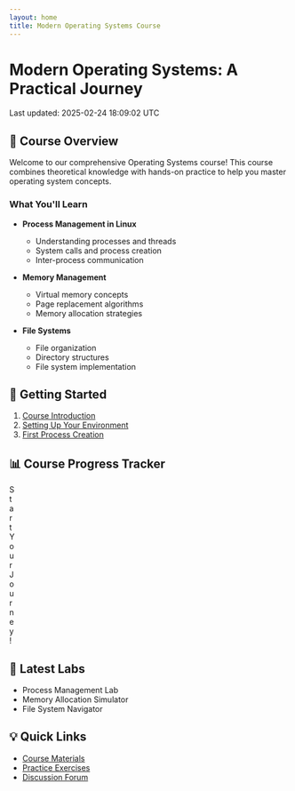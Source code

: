```yaml
---
layout: home
title: Modern Operating Systems Course
---
```


# Modern Operating Systems: A Practical Journey
<div class="last-updated">Last updated: 2025-02-24 18:09:02 UTC</div>

## 🎯 Course Overview

Welcome to our comprehensive Operating Systems course! This course combines theoretical knowledge with hands-on practice to help you master operating system concepts.

### What You'll Learn

- **Process Management in Linux**
  - Understanding processes and threads
  - System calls and process creation
  - Inter-process communication

- **Memory Management**
  - Virtual memory concepts
  - Page replacement algorithms
  - Memory allocation strategies

- **File Systems**
  - File organization
  - Directory structures
  - File system implementation

## 🚀 Getting Started

1. [Course Introduction](/modules/introduction)
2. [Setting Up Your Environment](/modules/setup)
3. [First Process Creation](/modules/process-basics)

## 📊 Course Progress Tracker

<div class="progress-container">
  <div class="progress-bar" style="width: 0%">
    <span class="progress-text">Start Your Journey!</span>
  </div>
</div>

## 🔧 Latest Labs

- Process Management Lab
- Memory Allocation Simulator
- File System Navigator

## 💡 Quick Links

- [Course Materials](/resources)
- [Practice Exercises](/exercises)
- [Discussion Forum](https://github.com/amarjaleel1/modern-os-course/discussions)
